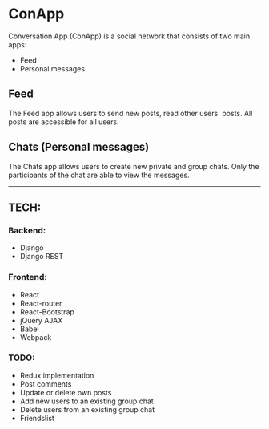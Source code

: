 # ConApp

Conversation App (ConApp) is a social network that consists of two main apps:

* Feed
* Personal messages

## Feed

The Feed app allows users to send new posts, read other users´ posts. All posts are accessible for all users.

## Chats (**Personal messages**)

The Chats app allows users to create new private and group chats. Only the participants of the chat are able to view the messages.


-----------------------------------------------------------------------------------------------------------------------------------------------
## TECH:

### Backend:

- Django
- Django REST

### Frontend:

- React
- React-router
- React-Bootstrap
- jQuery AJAX
- Babel
- Webpack



### TODO:

- Redux implementation
- Post comments
- Update or delete own posts
- Add new users to an existing group chat
- Delete users from an existing group chat
- Friendslist
